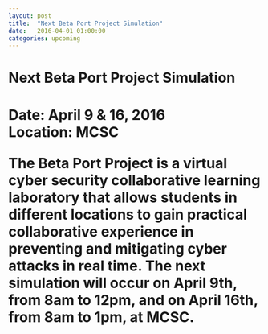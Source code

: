 ```yaml
---
layout: post
title:  "Next Beta Port Project Simulation"
date:   2016-04-01 01:00:00
categories: upcoming
---
```


<h1>Next Beta Port Project Simulation<h1>

<strong>Date:</strong> April 9 & 16, 2016<br>
<strong>Location:</strong> MCSC

<p>The Beta Port Project is a virtual cyber security collaborative learning laboratory that allows students in different locations to gain practical collaborative experience in preventing and mitigating cyber attacks in real time. The next simulation will occur on April 9th, from 8am to 12pm, and on April 16th, from 8am to 1pm, at MCSC.</p>

